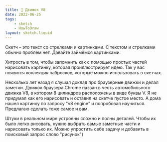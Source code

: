 ```yaml
---
title: 🚗 Движок V8
date: 2022-06-25
tags:
    - sketch
    - HowToDraw
layout: sketch.liquid
---
```


Скетч – это текст со стрелками и картинками. С текстом и стрелками обычно проблем нет. Давайте займёмся картинками.

Хитрость в том, чтобы запомнить как с помощью простых частей нарисовать картинку, которая проиллюстрирует идею. Так у вас появится коллекция набросков, которые можно использовать в скетчах.

Несколько лет назад я слушал доклад про браузерные движки и делал заметки. Движок браузера Chrome назван в честь автомобильного движка V8, в котором 8 цилиндров расположены в виде буквы V. Я не придумал как его нарисовать и оставил на скетче пустое место. А дома нашел картинку по запросу "v8 engine" и попробовал научиться. Предлагаю сделать тоже самое и вам.

Штуки в реальном мире устроены сложно и полны деталей. Чтобы их было легко рисовать, нужно выбрать самые заметные части и нарисовать только их. Можно упростить себе задачу и добавить в поисковый запрос слово "рисунок")
